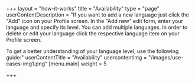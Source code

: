 +++
layout = "how-it-works"
title = "Availability"
type = "page"
userContentDescription = "If you want to add a new language just click the \"Add\" icon on your Profile screen. In the \"Add new\" edit form, enter your language and specify its level. You can add multiple languages. In order to delete or edit your language click the respective language item on your Profile screen.</p><p>To get a better understanding of your language level, use the following guide:"
userContentTitle = "Availability"
usercontentimg = "/images/use-cases-img1.png"
[menu.main]
weight = 5

+++
